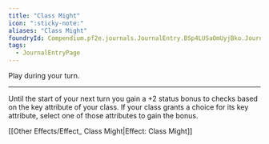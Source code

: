 ```yaml
---
title: "Class Might"
icon: ":sticky-note:"
aliases: "Class Might"
foundryId: Compendium.pf2e.journals.JournalEntry.BSp4LUSaOmUyjBko.JournalEntryPage.a68Phr1qsqVRPMVp
tags:
  - JournalEntryPage
---
```

Play during your turn.

* * *

Until the start of your next turn you gain a +2 status bonus to checks based on the key attribute of your class. If your class grants a choice for its key attribute, select one of those attributes to gain the bonus.

[[Other Effects/Effect_ Class Might|Effect: Class Might]]